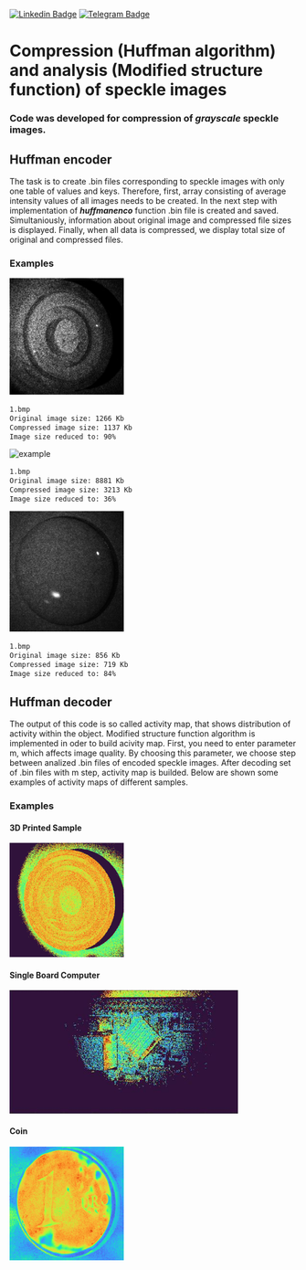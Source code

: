 [![Linkedin Badge](https://img.shields.io/badge/LinkedIn-0077B5?style=for-the-badge&logo=linkedin&logoColor=white)](https://www.linkedin.com/in/mikhail-levchenko/)
[![Telegram Badge](https://img.shields.io/badge/Telegram-2CA5E0?style=for-the-badge&logo=telegram&logoColor=white)](https://t.me/z9nit)


# Compression (Huffman algorithm) and analysis (Modified structure function) of speckle images 
### Code was developed for compression of **_grayscale_** speckle images. 
## Huffman encoder
The task is to create .bin files corresponding to speckle images with only one table of values and keys. Therefore, first, array consisting of average intensity values  of all images needs to be created. In the next step with implementation of **_huffmanenco_** function .bin file is created and saved. Simultaniously, information about original image and compressed file sizes is displayed. Finally, when all data is compressed, we  display total size of original and compressed files.
### Examples


<img src="example%201.bmp" alt="example" width="200"/>

```console
1.bmp
Original image size: 1266 Kb
Compressed image size: 1137 Kb
Image size reduced to: 90% 
```


<img src="example%202.bmp" alt="example" width="400"/>

```console
1.bmp
Original image size: 8881 Kb
Compressed image size: 3213 Kb
Image size reduced to: 36% 
```

<img src="example%203.bmp" alt="example" width="200"/>

```console
1.bmp
Original image size: 856 Kb
Compressed image size: 719 Kb
Image size reduced to: 84% 
```
  


## Huffman decoder
The output of this code is so called activity map, that shows distribution of activity within the object. Modified structure function algorithm is implemented in oder to build acivity map. First, you need to enter parameter m, which affects image quality. By choosing this parameter, we choose step between analized .bin files of encoded speckle images. After decoding set of .bin files with m step, activity map is builded. Below are shown some examples of activity maps of different samples.

### Examples 


#### 3D Printed Sample
<img src="output1.png" alt="example" width="200"/>

#### Single Board Computer
<img src="output2.png" alt="example" width="400"/>

#### Coin
<img src="output3.png" alt="example" width="200"/>

